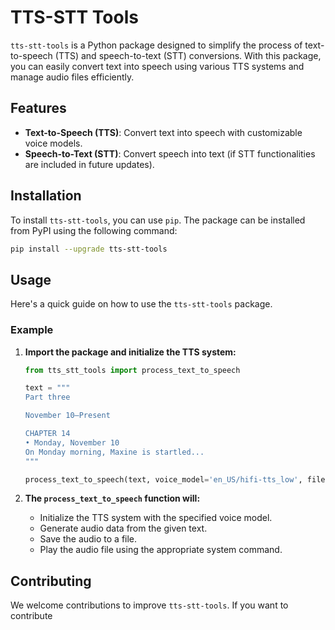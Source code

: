 
# TTS-STT Tools

`tts-stt-tools` is a Python package designed to simplify the process of text-to-speech (TTS) and speech-to-text (STT) conversions. With this package, you can easily convert text into speech using various TTS systems and manage audio files efficiently.

## Features

- **Text-to-Speech (TTS)**: Convert text into speech with customizable voice models.
- **Speech-to-Text (STT)**: Convert speech into text (if STT functionalities are included in future updates).

## Installation

To install `tts-stt-tools`, you can use `pip`. The package can be installed from PyPI using the following command:

```bash
pip install --upgrade tts-stt-tools
```

## Usage

Here's a quick guide on how to use the `tts-stt-tools` package.

### Example

1. **Import the package and initialize the TTS system:**

    ```python
    from tts_stt_tools import process_text_to_speech

    text = """
    Part three

    November 10–Present

    CHAPTER 14
    • Monday, November 10
    On Monday morning, Maxine is startled...
    """

    process_text_to_speech(text, voice_model='en_US/hifi-tts_low', filename='output.wav')
    ```

2. **The `process_text_to_speech` function will:**

    - Initialize the TTS system with the specified voice model.
    - Generate audio data from the given text.
    - Save the audio to a file.
    - Play the audio file using the appropriate system command.


## Contributing

We welcome contributions to improve `tts-stt-tools`. If you want to contribute

